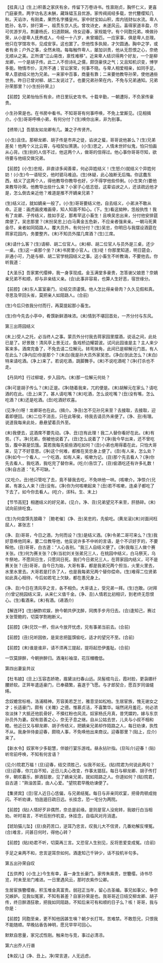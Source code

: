 <!-- { "loadSidebar": true } -->
【挂真儿】(生上)积善之家庆有余，传留下万卷诗书。性禀刚贞，胸怀仁义，更喜门庭豪贵。两字功名志未酬，藏珠韫玉且优游。家传阀阅经多载，世代簪缨知几秋。天谄诈，有刚柔，果然名字播皇州。家中财宝如山积，库内钱财似水流。卑人姓孙，名华，排行第一，祖贯东京人氏。曾攻诗史，未遂风云。喜得家道丰盈，尽可优游岁月。荆妻杨氏，妇道颇娴。侍女迎春，家规能守。有个同胞兄弟。唤做孙荣，从小是卑人抚养成人，今经一十八岁，未曾婚匹。一应家事，俱是卑人总理。他只在学馆攻书，见成安享。这也罢了。奈他性多执拗，才欠圆通。胸中之学，或者有余；户外之事，全然未晓。每每触忤卑人，屡加训责，他从无怨恨之心，奈绝无顺从之美。正所谓"江山易改，禀性难移"。近来卑人结识得两个好友，一个是柳龙卿，一个是胡子传。此二人不但诗礼之儒，颇饶豪侠之气；又且知机识变，博学多能。物情市价，无所不通；官讼家常，何事不晓。与卑人相爱相亲，如同手足。卑人意欲结义他为兄弟。一来家中百事，商量有靠；二来要他教导孙荣，使他通些世务。昨日已曾对柳、胡二友说过了。也要兄弟孙荣在内，不免与兄弟通知。兄弟孙荣那里？(小生扮孙荣上)

【前腔】兄弟怡怡乐有余，终日里玩史攻书。十载辛勤，一朝遭际，不负家传豪贵。

小生孙荣是也。在书房中看书。不知哥哥有何事呼唤，不免上堂厮见。(见相揖介。小生)哥哥呼唤小弟，有何分付？(生)唤你出来，非为别事。

【绣带儿】吾朋友如龙卿有几。兼之子传贤齐。

(小生)且住。那柳龙卿、胡子传是市井之徒，谄谀之蜚，哥哥说他甚么？(生)兄弟差矣！他两个义比云霄，与咱契似篑篪。(小生)思之，人情未世奸似鬼，怕只怕画从心背。(生)别的人信不过，他这两个人，做哥的信得过。他心事你哥哥尽知，欲待要与他结交做兄弟。

【前腔】(小生)忠规，非直谅多闻善辈，何必异姓结义！(生怒介)就结义个异姓何妨！(小生)今一语轻交，他时驷马难迫。(生)休疑，此心独断无后悔。你这蠢东西，结义了这两个人，得他教导你教导也好，少不得学他些伶俐。(小生笑介)要他来教导孙荣。他教导出些什么来？小家子心低志低，这辈谄谀之人，还该疏远他才是，怎么倒去亲近他？难道是推不开嫡亲兄弟？

(生)结义过，就如嫡亲一般了。(小生)哥哥要结义他，自去结义，小弟决不敢从命。正是：画虎画皮难画骨，知人知面不知心。(下。生)看这拗种，恁般执性！我有了龙卿、子传结义，胜如手足，那希罕这小畜生！且唤吴忠出来，分付他安排筵席便了。吴忠那里？(末扮吴忠上)白马黄金五色新，不应亲者强来亲。一朝马死黄金尽，亲者如同陌路人。覆大员外，有何分付？(生)吴忠，你明日与我摆设酒筵在蒋家花园内，务要整齐。(末)不知员外摆几席酒？(生)三席。

(末)请什么客？(生)请柳、胡二位官人。(末)柳、胡二位官人与员外是三桌，还少一桌。(生)这一桌那个坐？(末)书房里小官人。(生)唗！你那里知道，明日筵会，非通小可，乃是与柳、胡二官学桃园结义之事。这小畜生不听教诲，不要他去。你听我道：

【大圣乐】吾家累代缨绅，我一身享现成。金玉满堂多豪贵，怎答谢父娘恩？奈嫡亲兄弟不和顺，却与非亲结义亲。(合)此事非容易，也算人生好恶，宿世缘分。

【前腔】(末)东人富室豪门，论结交须谨慎。他人怎比得亲骨肉？久久见假和真。寻思及早回头省，莫把亲人如陌路人。(合前)

(生)今后只依我分付而行，再莫提起那小畜生。

(生)你今先去小亭中，肴馔新鲜酒味浓。(末)情到不堪回首处，一齐分付与东风。


第三出蒋园结义

(末上)受人之托，必当终人之事。蒙员外分付我去蒋家园里摆酒，说话之间，此处已是了。好景致！清风亭上景无过，鱼戏桥边耀碧波。试问此园谁是主？主人来少客来多。酒席完备了，不免去请二位解元。转弯抹角，此间已是柳解元门首。有人在此么？(净内应)你是那个？(末白)我是孙大员外家吴忠。(净白)到此怎么？(末白)特来请吃酒。(净上)来了。若说吃酒，跳脚舞手。(末)不说吃酒呢？(净)打杀也不走。

【丹凤吟】行过柳堤，步入园内。(末)那一位解元何处？

(净)可是胡子传么？(末)正是。(净)随着我来，兀的便是。(末)胡解元在家么？请吃酒的在此。(丑上)来了。甚人请吃嘴？(末)吃酒，怎么说吃嘴？(丑)没有嘴，怎么吃酒？(末)还是吃酒。(丑)吃酒好欢喜。

(见净介)呀！龙卿哥也在此。(揖介。净丑)怎不见孙兄来至？去接取，去接取，迎着即便回。(末)二位不消去，只在此等侯，待我去请员外来便了。(净、丑)有理。说道我每来此处，悬悬望着员外至。

(末)我便去，这酒席不要先动。(净、丑)岂有此理！我二人替你看好在此。(末)有劳。(下。净)兄弟，倒被他说着了。(丑)怎么说着了？(净)我今早出来，还不曾吃饭，腹中甚是饥饿。莫若我每先偷些酒吃如何？(丑)小弟也用得着在此，只怕大哥来，见了不好意思。(净)这个何难，都推在吴忠身上便了。(丑)有人来，怎么处？(净)如今一个看人，一个吃酒，如有人来，咳嗽为记。(丑)那个先去看人？(净)你先去看人，我吃酒，我吃完了替你来。(吃介)告饮了。(丑)偷酒吃还有许多礼数！(净)自古道："礼不可缺。"

(又吃介。丑)他只管吃了去，竟不替我去吃，不免哄他一哄。(咳嗽介。净惊介)兄弟，有甚么人来？(丑)没有。(净)你为何咳嗽起来？(丑)若不咳嗽，连桌子都吃了下去了。如今你去看人。(吃介，诨科。生、末上)

【节节高犯】相邀结义的好兄弟，(见介。净、丑)兄弟望兄不来至，肝肠碎。(末)试向前排吃食。

(生)为何盘馔先狼藉？［鲍老催］(净、丑)吴忠的，先偷吃。(黄龙滚)(末)对面间枉屈人，甚张志！

(净、丑)哥哥，今日之酒，为何而设？(生)是结义酒。(净)令弟二哥可来么？(生)我好意唤他同来，要二位教导他，他反说许多不中听的言语，是个不识好歹的，不要睬他。(丑)哥哥，白古道："人心各别。"我三人自结义便了。(净)我每三人做个赛关张。(生)何为赛关张？(净)当初刘关张弟兄三人，在桃园中结义，白马祭天，乌牛祭地，不愿同日生，只愿同日死。我们今日弟兄三人，在蒋家园内结义，可不是赛关张？(丑)哥哥，自今日为始，大哥有事，都是我弟兄两个担当，火里火里去，水里水里去。大哥若是打杀了人，也是我每弟兄两个替你偿命。(生)难得二位贤弟如此真心相待，今后如若宅上欠缺，都在愚兄身上。

(净、丑)今日在清风亭之言，各不相负。大哥请上，受兄弟一拜。(生)岂敢。(对拜介)曾记桃园结义深，从来仁义值千金。(净、丑)人情若比初相识，到老终无怨恨心。(生)看酒来。(末)有酒。(递酒介)

【解连环】(生)酬酢欢娱，拚今朝共伊沈醉，同携手步月归去。(合)逢知己，赛过关张管鲍的，切莫学割袍断义。

【前腔】(净)兄饮一杯，但从今放开忧虑，兄有事弟当前去。(合前)

【前腔】(丑)兄听因依，是吴忠把盔馔偷吃，适才的望兄不至。(合前)

【前腔】(末)谁是谁非，请不须再三提起，提将起恐伊羞耻。(合前)

一饮莫辞醉，今朝拚醉归。酒淹衫袖湿，花压帽檐低。


第四出妻妄共议

【杜韦娘】(旦上)玉容态娇艳，眉黛淡扫春山远。凤髻绾乌云，霞衬脸，更袅娜纤腰娇软。正笄年遣适豪门，已奉蘋繁，喜遂于飞愿。与才郎契合，愿百岁同谐缱绻。

念奴蟾宫标格，洛浦精神。芳容美若芝兰，雅意坚如松柏。生居宦族，愧无谢女之才；长适豪门，颇有《关雎》之德。惟慕贞洁，不喜繁华。端然闭月羞花，何必浓妆淡抹？大抵还他肌骨好，不搽红粉也风流。奴家杨氏月真，昔凭媒妁，嫁与东京孙员外为妻。奴有慈善之心，奈无子息之继。自从公姑去世，儿夫与小叔不相和睦。他近日又与柳龙卿、胡子传结义，把嫡亲兄弟却作陌路之人，每日劝谏，执性不从。我身伴侍妾迎春，颇晓人事，不免唤他出来商议。迎春那里？(贴上，应介)来了。

【新水令】奴家年少多聪慧，伴娘行宴乐游戏。昼永拈针指。(旦叫介)迎春！(贴)听帘前呼唤，不知有何言语？

(见介)院君万福！(旦)迎春，结交须胜己，似我不如无。(贴)院君为何说此两句？(旦)迎春，你兀自不知，近日儿夫心改变，作事太猖狂。每日与柳龙卿、胡子传打伴，朝欢暮乐，醉酒狂歌，见了嫡亲兄弟，就如陌路之人。你道如何？(贴)院君，自古道："熟油苦菜，由人心爱。"望院君早晚劝谏便了。

【集贤宾】(旦)官人近日心恁偏，与兄弟结冤。每日与非亲同欢宴，把骨肉顿成抛闪。不听劝谏，怕迤逦日疏日远。长挂念，恐一宅分为两院。

【前腔】(贴)人情好歹非偶然，奈总是前缘。是则是官人没宛转，我娘行白当相劝。听时易言，不听后别作机变。休挂念，自临风对月消遣。

【琥珀猫儿坠】(旦)良药苦口，逆耳乃忠言。叹我儿大不信贤，几番劝解反埋冤。(合)难言，问甚日何时，得他心转？

【前腔】(贴)劝君不听，切莫再三言。又恐官人生别见，反将恩爱变成冤。(合前)

手足之亲两不和，忠言逆耳奈如何。酒逢知己千钟少，话不投机半句多。


第五出孙荣自叹

【五供养】(小生上)今生有幸，喜一身生长豪门。家传朱紫贵，世簪缨。诗书尽览，时未至龙门难进。一日里遇风云，那时衣紫作公卿。

生居宦族簪缨裔，积玉堆金真富贵。弱冠正当年，留心古圣编。事兄如事父，争奈兄嫉妒。见我似冤家，不知有甚差？自家孙荣是也。我哥哥近日结交柳龙卿、胡子传，终日醉酒狂歌，把我如同陌路，不知后来可有和顺的日子么？咳！哥哥，我与你是：

【前腔】同胞至亲，更不知他因甚生嗔？朝夕长打骂，苦难禁。不敢怨兄，只恨我不能随顺。早晚拈香告神明，愿兄早早可回心。

默默自思量，家兄忒性刚。触来勿与竞，事过必清凉。


第六出乔人行谮

【朱奴儿】(净、丑上。净)常言道，人无远虑，

